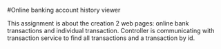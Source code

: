 #Online banking account history viewer

This assignment is about the creation 2 web pages: online bank transactions and individual transaction. Controller is communicating with transaction service to find all transactions and a transaction by id.
